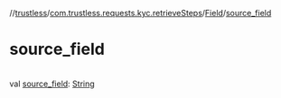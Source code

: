 //[trustless](../../../index.md)/[com.trustless.requests.kyc.retrieveSteps](../index.md)/[Field](index.md)/[source_field](source_field.md)

# source_field

\
val [source_field](source_field.md): [String](https://kotlinlang.org/api/latest/jvm/stdlib/kotlin/-string/index.html)
